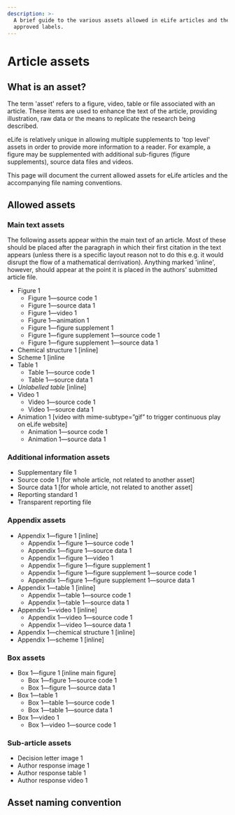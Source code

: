 ```yaml
---
description: >-
  A brief guide to the various assets allowed in eLife articles and their
  approved labels.
---
```


# Article assets

## What is an asset?

The term 'asset' refers to a figure, video, table or file associated with an article. These items are used to enhance the text of the article, providing illustration, raw data or the means to replicate the research being described.

eLife is relatively unique in allowing multiple supplements to 'top level' assets in order to provide more information to a reader. For example, a figure may be supplemented with additional sub-figures \(figure supplements\), source data files and videos.

This page will document the current allowed assets for eLife articles and the accompanying file naming conventions.

## Allowed assets

### Main text assets

The following assets appear within the main text of an article. Most of these should be placed after the paragraph in which their first citation in the text appears \(unless there is a specific layout reason not to do this e.g. it would disrupt the flow of a mathematical derrivation\). Anything marked 'inline', however, should appear at the point it is placed in the authors' submitted article file.

* Figure 1
  * Figure 1—source code 1
  * Figure 1—source data 1
  * Figure 1—video 1
  * Figure 1—animation 1
  * Figure 1—figure supplement 1
  * Figure 1—figure supplement 1—source code 1
  * Figure 1—figure supplement 1—source data 1
* Chemical structure 1 \[inline\]
* Scheme 1 \[inline
* Table 1
  * Table 1—source code 1
  * Table 1—source data 1
* _Unlabelled table_ \[inline\]
* Video 1
  * Video 1—source code 1
  * Video 1—source data 1
* Animation 1 \[video with mime-subtype=”gif” to trigger continuous play on eLife website\]
  * Animation 1—source code 1
  * Animation 1—source data 1

### Additional information assets

* Supplementary file 1
* Source code 1 \[for whole article, not related to another asset\]
* Source data 1 \[for whole article, not related to another asset\]
* Reporting standard 1
* Transparent reporting file

### Appendix assets

* Appendix 1—figure 1 \[inline\]
  * Appendix 1—figure 1—source code 1
  * Appendix 1—figure 1—source data 1
  * Appendix 1—figure 1—video 1
  * Appendix 1—figure 1—figure supplement 1
  * Appendix 1—figure 1—figure supplement 1—source code 1
  * Appendix 1—figure 1—figure supplement 1—source data 1
* Appendix 1—table 1 \[inline\]
  * Appendix 1—table 1—source code 1
  * Appendix 1—table 1—source data 1
* Appendix 1—video 1 \[inline\]
  * Appendix 1—video 1—source code 1
  * Appendix 1—video 1—source data 1
* Appendix 1—chemical structure 1 \[inline\]
* Appendix 1—scheme 1 \[inline\]

### Box assets

* Box 1—figure 1 \[inline main figure\]
  * Box 1—figure 1—source code 1
  * Box 1—figure 1—source data 1
* Box 1—table 1
  * Box 1—table 1—source code 1
  * Box 1—table 1—source data 1
* Box 1—video 1
  * Box 1—video 1—source code 1

### Sub-article assets

* Decision letter image 1
* Author response image 1
* Author response table 1
* Author response video 1

## Asset naming convention

